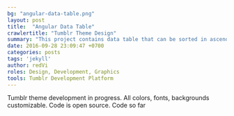 ```yaml
---
bg: "angular-data-table.png"
layout: post
title:  "Angular Data Table"
crawlertitle: "Tumblr Theme Design"
summary: "This project contains data table that can be sorted in ascending and descending order by each category."
date: 2016-09-28 23:09:47 +0700
categories: posts
tags: 'jekyll'
author: redVi
roles: Design, Development, Graphics
tools: Tumblr Development Platform
---
```


Tumblr theme development in progress. All colors, fonts, backgrounds customizable. Code is open source.
Code so far